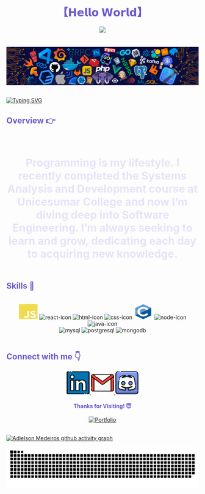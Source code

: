 <h1 align="center" style="color: #6A5ACD;">
【𝗛𝗲𝗹𝗹𝗼 𝗪𝗼𝗿𝗹𝗱】
</h1>

<div align="center">
  <img width="300px" src="https://github-readme-stats.vercel.app/api/top-langs/?username=AdielsonMedeiros&layout=compact&langs_count=16&theme=dark"/>
</div>
<br/><br/>

<img src="./img/Design sem nome (1).png" style="display: block; margin: 0 auto;">
<br>

[![Typing SVG](https://readme-typing-svg.herokuapp.com/?color=%236A5ACD&size=45&center=true&vCenter=true&width=1000&lines=HELLO%2C+My+name+is+Adielson%3BI%27m+a+Front-end+Developer%3BWelcome%21+%3A%29&font=Monaco)](https://git.io/typing-svg)

<div>
    <h2  style="color: #6A5ACD;">Overview 👉</h2>
    <h1 align="center" style="color: #e8e2f7"><br/>Programming is my lifestyle. I recently completed the Systems Analysis and Development course at Unicesumar College and now I’m diving deep into Software Engineering. I’m always seeking to learn and grow, dedicating each day to acquiring new knowledge. <br/> </h1>
    <h2 style="color: #6A5ACD;"><br/>Skills 🚀</h2>
    <div align="center">
    <br/><img  height="40" width="50" alt="js-icon"  src="https://raw.githubusercontent.com/devicons/devicon/master/icons/javascript/javascript-plain.svg">
    <img  height="40" width="50" alt="react-icon" src="https://cdn.jsdelivr.net/gh/devicons/devicon/icons/react/react-original-wordmark.svg">
    <img  height="40" width="50" alt="html-icon" src="https://cdn.jsdelivr.net/gh/devicons/devicon/icons/html5/html5-plain-wordmark.svg" />
    <img  height="40" width="50" alt="css-icon" src="https://cdn.jsdelivr.net/gh/devicons/devicon/icons/css3/css3-plain-wordmark.svg">
    <img  height="40" width="50" alt="c-icon" src="https://raw.githubusercontent.com/devicons/devicon/master/icons/c/c-original.svg">
    <img  height="40" width="50" alt="node-icon" src="https://cdn.jsdelivr.net/gh/devicons/devicon/icons/nodejs/nodejs-plain.svg" />
    <img  height="40" width="50" alt="java-icon" src="https://cdn.jsdelivr.net/gh/devicons/devicon/icons/java/java-original-wordmark.svg" />
    <br/><img   alt="mysql" src="https://img.shields.io/badge/MySQL-005C84?style=for-the-badge&logo=mysql&logoColor=white"/>
    <img   alt="postgresql" src="https://img.shields.io/badge/PostgreSQL-316192?style=for-the-badge&logo=postgresql&logoColor=white"/>
    <img   alt="mongodb" src="https://img.shields.io/badge/MongoDB-4EA94B?style=for-the-badge&logo=mongodb&logoColor=white" />
    </div>
    <div>
       <br/><h2 style="color: #6A5ACD;">Connect with me 👇</h2>
       <div align="center">
        <p align="center">
        <a href="https://www.linkedin.com/in/adielson-medeiros-671a68219/">
          <img src="./img/linkedin.png" alt="LinkedIn" width="60" height="60">
        </a>
        <a href="mailto:medeirosadielson@gmail.com">
          <img src="./img/email.png" alt="Gmail" width="60" height="60">
        </a>
        <a href="https://discordapp.com/users/692184560620011562">
          <img src="./img/discord.png" alt="Discord" width="60" height="60">
        </a>
        </p>
    </div>
    <h4 align="center" style="color: #6A5ACD;">Thanks for Visiting! 😇</h4>
    <div align="center">
      <a  href="https://portfolio-omega-liard-63.vercel.app" target="_blank"><img src="https://img.shields.io/badge/Portfolio-black?style=for-the-badge" target="_blank" alt="Portfolio"></a>
    </div>

<br>

[![Adielson Medeiros github activity graph](https://github-readme-activity-graph.vercel.app/graph?username=AdielsonMedeiros&bg_color=000&color=6A5ACD&line=32CD32&point=fff&area=true&hide_border=true)](https://github.com/AdielsonMedeiros)
    </div>
   </div>
  </div>
  

  ![snake gif](https://github.com/AdielsonMedeiros/AdielsonMedeiros/blob/output/github-contribution-grid-snake.svg)
  
  

